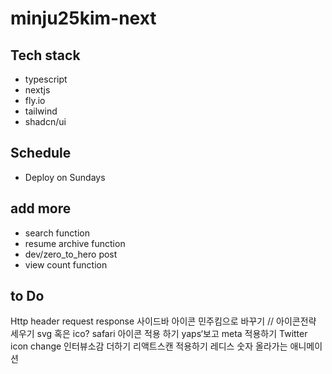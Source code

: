 # minju25kim-next

## Tech stack
- typescript
- nextjs
- fly.io
- tailwind
- shadcn/ui

## Schedule
- Deploy on Sundays

## add more
- search function
- resume archive function
- dev/zero_to_hero post
- view count function


## to Do
Http header request response
사이드바 아이콘 민주킴으로 바꾸기 // 아이콘전략 세우기 svg 혹은 ico?
safari 아이콘 적용 하기
yaps‘보고 meta 적용하기
Twitter icon change
인터뷰소감 더하기
리액트스캔 적용하기
레디스 숫자 올라가는 애니메이션